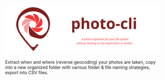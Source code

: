 <p align="center">
  <picture>
    <source media="(prefers-color-scheme: dark)" srcset="./assets/logo-dark.svg">
    <source media="(prefers-color-scheme: light)" srcset="./assets/logo-light.svg">
    <img alt="A photo organizer for your file system without sticking to any application or vendor" src="./assets/logo-light.svg">
  </picture>

Extract when and where (reverse geocoding) your photos are taken, copy into a new organized folder with various folder & file naming strategies, export into CSV files.

</p>


